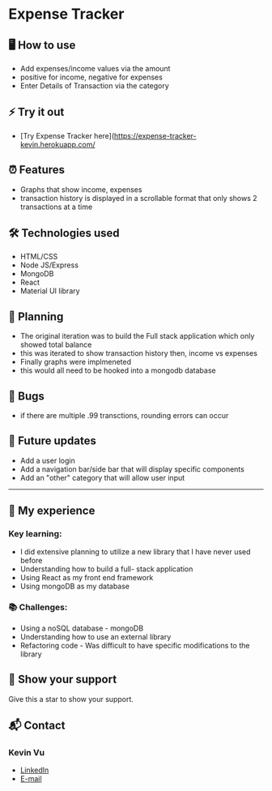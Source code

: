 #  Expense Tracker


## 🖥️ How to use
- Add expenses/income values via the amount
- positive for income, negative for expenses
- Enter Details of Transaction via the category


## ⚡ Try it out
- [Try Expense Tracker here](https://expense-tracker-kevin.herokuapp.com/

## ⏰ Features
- Graphs that show income, expenses
- transaction history is displayed in a scrollable format that only shows 2 transactions at a time


## 🛠️ Technologies used
- HTML/CSS
- Node JS/Express
- MongoDB
- React
- Material UI library 

## 📐 Planning
- The original iteration was to build the Full stack application which only showed total balance
- this was iterated to show transaction history then, income vs expenses
- Finally graphs were implmeneted 
- this would all need to be hooked into a mongodb database

## 🐛 Bugs
- if there are multiple .99 transctions, rounding errors can occur

## 🌱  Future updates
- Add a user login 
- Add a navigation bar/side bar that will display specific components
- Add an "other" category that will allow user input
***

## 🚧 My experience
### Key learning:
- I did extensive planning to utilize a new library that I have never used before
- Understanding how to build a full- stack application 
- Using React as my front end framework
- Using mongoDB as my database


### 📚 Challenges:
- Using a noSQL database -  mongoDB 
- Understanding how to use an external library
- Refactoring code - Was difficult to have specific modifications to the library 

## 🌟 Show your support
Give this a star to show your support.

## 📬 Contact

### Kevin Vu
- [LinkedIn](https://www.linkedin.com/in/kevin-vu-06/)
- [E-mail](mailto:kevin.vu06@gmail.com)

